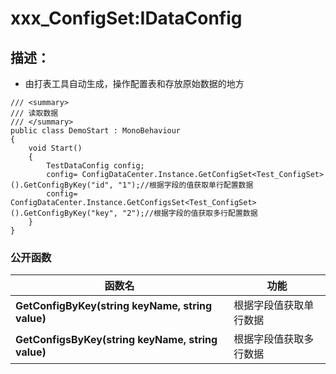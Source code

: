 # xxx_ConfigSet:IDataConfig
## 描述：
- 由打表工具自动生成，操作配置表和存放原始数据的地方


```
/// <summary>
/// 读取数据
/// </summary>
public class DemoStart : MonoBehaviour
{
    void Start()
    {
        TestDataConfig config;
        config= ConfigDataCenter.Instance.GetConfigSet<Test_ConfigSet>().GetConfigByKey("id", "1");//根据字段的值获取单行配置数据      
        config= ConfigDataCenter.Instance.GetConfigsSet<Test_ConfigSet>().GetConfigByKey("key", "2");//根据字段的值获取多行配置数据 
    }
}
```

### 公开函数
函数名|功能
--- | ---
**GetConfigByKey(string keyName, string value)** |根据字段值获取单行数据
**GetConfigsByKey(string keyName, string value)** | 根据字段值获取多行数据


